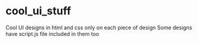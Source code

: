# cool_ui_stuff
Cool UI designs in html and css only on each piece of design
Some designs have script.js file included in them too
